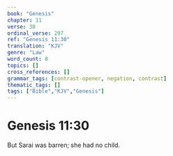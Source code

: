 ```yaml
---
book: "Genesis"
chapter: 11
verse: 30
ordinal_verse: 297
ref: "Genesis 11:30"
translation: "KJV"
genre: "Law"
word_count: 8
topics: []
cross_references: []
grammar_tags: [contrast-opener, negation, contrast]
thematic_tags: []
tags: ["Bible","KJV","Genesis"]
---
```


# Genesis 11:30

But Sarai was barren; she had no child.
